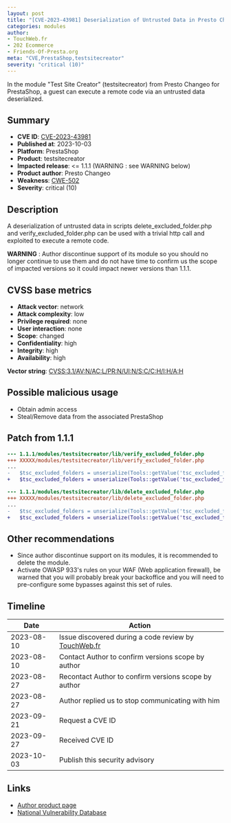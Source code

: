 ```yaml
---
layout: post
title: "[CVE-2023-43981] Deserialization of Untrusted Data in Presto Changeo - Test Site Creator module for PrestaShop"
categories: modules
author:
- TouchWeb.fr
- 202 Ecommerce
- Friends-Of-Presta.org
meta: "CVE,PrestaShop,testsitecreator"
severity: "critical (10)"
---
```


In the module "Test Site Creator" (testsitecreator) from Presto Changeo for PrestaShop, a guest can execute a remote code via an untrusted data deserialized.


## Summary

* **CVE ID**: [CVE-2023-43981](https://cve.mitre.org/cgi-bin/cvename.cgi?name=CVE-2023-43981)
* **Published at**: 2023-10-03
* **Platform**: PrestaShop
* **Product**: testsitecreator
* **Impacted release**: <= 1.1.1 (WARNING : see WARNING below)
* **Product author**: Presto Changeo
* **Weakness**: [CWE-502](https://cwe.mitre.org/data/definitions/502.html)
* **Severity**: critical (10)

## Description

A deserialization of untrusted data in scripts delete_excluded_folder.php and verify_excluded_folder.php can be used with a trivial http call and exploited to execute a remote code.

**WARNING** : Author discontinue support of its module so you should no longer continue to use them and do not have time to confirm us the scope of impacted versions so it could impact newer versions than 1.1.1.

## CVSS base metrics

* **Attack vector**: network
* **Attack complexity**: low
* **Privilege required**: none
* **User interaction**: none
* **Scope**: changed
* **Confidentiality**: high
* **Integrity**: high
* **Availability**: high

**Vector string**: [CVSS:3.1/AV:N/AC:L/PR:N/UI:N/S:C/C:H/I:H/A:H](https://nvd.nist.gov/vuln-metrics/cvss/v3-calculator?vector=AV:N/AC:L/PR:N/UI:N/S:C/C:H/I:H/A:H)

## Possible malicious usage

* Obtain admin access
* Steal/Remove data from the associated PrestaShop

## Patch from 1.1.1

```diff
--- 1.1.1/modules/testsitecreator/lib/verify_excluded_folder.php
+++ XXXXX/modules/testsitecreator/lib/verify_excluded_folder.php
...
-	$tsc_excluded_folders = unserialize(Tools::getValue('tsc_excluded_folders'));
+	$tsc_excluded_folders = unserialize(Tools::getValue('tsc_excluded_folders'), ['allowed_classes' => false]);
```

```diff
--- 1.1.1/modules/testsitecreator/lib/delete_excluded_folder.php
+++ XXXXX/modules/testsitecreator/lib/delete_excluded_folder.php
...
-	$tsc_excluded_folders = unserialize(Tools::getValue('tsc_excluded_folders'));
+	$tsc_excluded_folders = unserialize(Tools::getValue('tsc_excluded_folders'), ['allowed_classes' => false]);
```

## Other recommendations

* Since author discontinue support on its modules, it is recommended to delete the module.
* Activate OWASP 933's rules on your WAF (Web application firewall), be warned that you will probably break your backoffice and you will need to pre-configure some bypasses against this set of rules.

## Timeline

| Date | Action |
|--|--|
| 2023-08-10 | Issue discovered during a code review by [TouchWeb.fr](https://www.touchweb.fr) |
| 2023-08-10 | Contact Author to confirm versions scope by author |
| 2023-08-27 | Recontact Author to confirm versions scope by author |
| 2023-08-27 | Author replied us to stop communicating with him |
| 2023-09-21 | Request a CVE ID |
| 2023-09-27 | Received CVE ID |
| 2023-10-03 | Publish this security advisory |

## Links

* [Author product page](https://www.presto-changeo.com/prestashop/home/158-test-site-creator.html)
* [National Vulnerability Database](https://nvd.nist.gov/vuln/detail/CVE-2023-43981)
